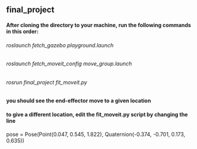 ## final_project
#### After cloning the directory to your machine, run the following commands in this order:

###### roslaunch fetch_gazebo playground.launch
###### roslaunch fetch_moveit_config move_group.launch
###### rosrun final_project fit_moveit.py

#### you should see the end-effector move to a given location
#### to give a different location, edit the fit_moveit.py script by changing the line 
pose = Pose(Point(0.047, 0.545, 1.822), Quaternion(-0.374, -0.701, 0.173, 0.635))
